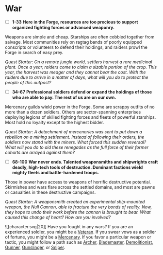 # War
 - [ ] **1-33**  **Here in the Forge, resources are too precious to support organized fighting forces or advanced weaponry.** 
 
Weapons are simple and cheap. Starships are often cobbled together from salvage. Most communities rely on ragtag bands of poorly equipped conscripts or volunteers to defend their holdings, and raiders prowl the Forge in search of easy prey.

*Quest Starter: On a remote jungle world, settlers harvest a rare medicinal plant. Once a year, raiders come to claim a sizable portion of the crop. This year, the harvest was meager and they cannot bear the cost. With the raiders due to arrive in a matter of days, what will you do to protect the people of this outpost?*

- [ ]  **34-67**  **Professional soldiers defend or expand the holdings of those who are able to pay. The rest of us are on our own.** 
 
Mercenary guilds wield power in the Forge. Some are scrappy outfits of no more than a dozen soldiers. Others are sector-spanning enterprises deploying legions of skilled fighting forces and fleets of powerful starships. Most hold no loyalty except to the highest bidder.

*Quest Starter: A detachment of mercenaries was sent to put down a rebellion on a mining settlement. Instead of following their orders, the soldiers now stand with the miners. What forced this sudden reversal? What will you do to aid these renegades as the full force of their former cohorts are arrayed against them?*

- [ ]  **68-100**  **War never ends. Talented weaponsmiths and shipwrights craft deadly, high-tech tools of destruction. Dominant factions wield mighty fleets and battle-hardened troops.** 
 
Those in power have access to weapons of horrific destructive potential. Skirmishes and wars flare across the settled domains, and most are pawns or casualties in these destructive campaigns.

*Quest Starter: A weaponsmith created an experimental ship-mounted weapon, the Null Cannon, able to fracture the very bonds of reality. Now, they hope to undo their work before the cannon is brought to bear. What caused this change of heart? How are you involved?*

![[character.svg|20]] Have you fought in any wars? If you are an experienced soldier, you might be a [Veteran](Veteran.md). If you swear vows as a soldier of fortune, you might be a [Mercenary](Mercenary.md). If you favor a particular weapon or tactic, you might follow a path such as [Archer](Archer.md), [Blademaster](Blademaster.md), [Demolitionist](Demolitionist.md), [Gunner](Gunner.md), [Gunslinger](Gunslinger.md), or [Sniper](Sniper.md).